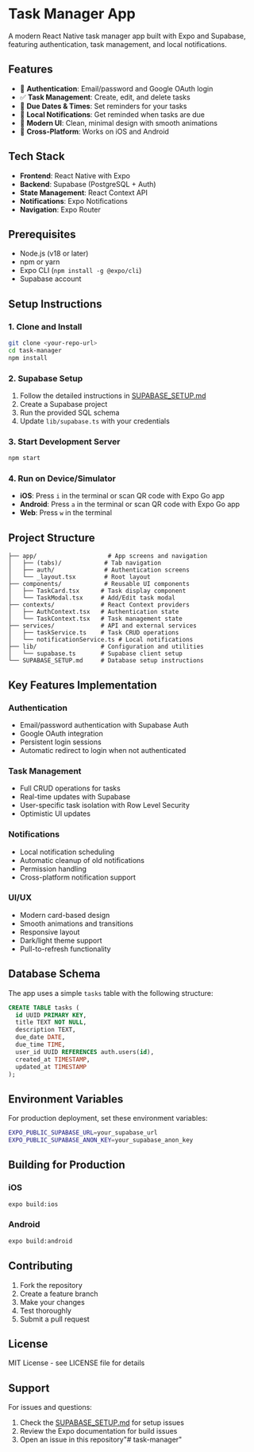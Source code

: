 # Task Manager App

A modern React Native task manager app built with Expo and Supabase, featuring authentication, task management, and local notifications.

## Features

- 🔐 **Authentication**: Email/password and Google OAuth login
- ✅ **Task Management**: Create, edit, and delete tasks
- 📅 **Due Dates & Times**: Set reminders for your tasks
- 🔔 **Local Notifications**: Get reminded when tasks are due
- 🎨 **Modern UI**: Clean, minimal design with smooth animations
- 📱 **Cross-Platform**: Works on iOS and Android

## Tech Stack

- **Frontend**: React Native with Expo
- **Backend**: Supabase (PostgreSQL + Auth)
- **State Management**: React Context API
- **Notifications**: Expo Notifications
- **Navigation**: Expo Router

## Prerequisites

- Node.js (v18 or later)
- npm or yarn
- Expo CLI (`npm install -g @expo/cli`)
- Supabase account

## Setup Instructions

### 1. Clone and Install

```bash
git clone <your-repo-url>
cd task-manager
npm install
```

### 2. Supabase Setup

1. Follow the detailed instructions in [SUPABASE_SETUP.md](./SUPABASE_SETUP.md)
2. Create a Supabase project
3. Run the provided SQL schema
4. Update `lib/supabase.ts` with your credentials

### 3. Start Development Server

```bash
npm start
```

### 4. Run on Device/Simulator

- **iOS**: Press `i` in the terminal or scan QR code with Expo Go app
- **Android**: Press `a` in the terminal or scan QR code with Expo Go app
- **Web**: Press `w` in the terminal

## Project Structure

```
├── app/                    # App screens and navigation
│   ├── (tabs)/            # Tab navigation
│   ├── auth/              # Authentication screens
│   └── _layout.tsx        # Root layout
├── components/            # Reusable UI components
│   ├── TaskCard.tsx      # Task display component
│   └── TaskModal.tsx     # Add/Edit task modal
├── contexts/             # React Context providers
│   ├── AuthContext.tsx   # Authentication state
│   └── TaskContext.tsx   # Task management state
├── services/             # API and external services
│   ├── taskService.ts    # Task CRUD operations
│   └── notificationService.ts # Local notifications
├── lib/                  # Configuration and utilities
│   └── supabase.ts       # Supabase client setup
└── SUPABASE_SETUP.md     # Database setup instructions
```

## Key Features Implementation

### Authentication
- Email/password authentication with Supabase Auth
- Google OAuth integration
- Persistent login sessions
- Automatic redirect to login when not authenticated

### Task Management
- Full CRUD operations for tasks
- Real-time updates with Supabase
- User-specific task isolation with Row Level Security
- Optimistic UI updates

### Notifications
- Local notification scheduling
- Automatic cleanup of old notifications
- Permission handling
- Cross-platform notification support

### UI/UX
- Modern card-based design
- Smooth animations and transitions
- Responsive layout
- Dark/light theme support
- Pull-to-refresh functionality

## Database Schema

The app uses a simple `tasks` table with the following structure:

```sql
CREATE TABLE tasks (
  id UUID PRIMARY KEY,
  title TEXT NOT NULL,
  description TEXT,
  due_date DATE,
  due_time TIME,
  user_id UUID REFERENCES auth.users(id),
  created_at TIMESTAMP,
  updated_at TIMESTAMP
);
```

## Environment Variables

For production deployment, set these environment variables:

```bash
EXPO_PUBLIC_SUPABASE_URL=your_supabase_url
EXPO_PUBLIC_SUPABASE_ANON_KEY=your_supabase_anon_key
```

## Building for Production

### iOS
```bash
expo build:ios
```

### Android
```bash
expo build:android
```

## Contributing

1. Fork the repository
2. Create a feature branch
3. Make your changes
4. Test thoroughly
5. Submit a pull request

## License

MIT License - see LICENSE file for details

## Support

For issues and questions:
1. Check the [SUPABASE_SETUP.md](./SUPABASE_SETUP.md) for setup issues
2. Review the Expo documentation for build issues
3. Open an issue in this repository"# task-manager" 
